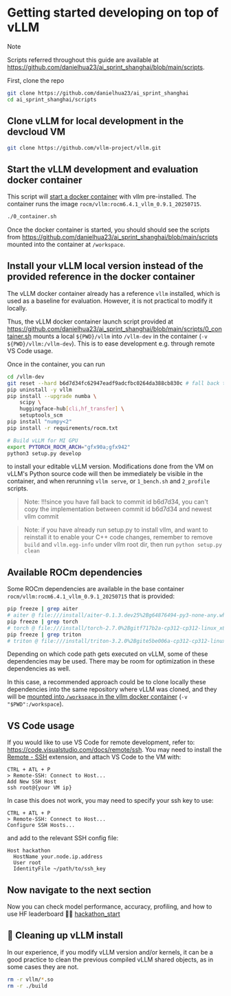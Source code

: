 # Getting started developing on top of vLLM

> [!NOTE]  
> Scripts referred throughout this guide are available at https://github.com/danielhua23/ai_sprint_shanghai/blob/main/scripts.

First, clone the repo

```sh
git clone https://github.com/danielhua23/ai_sprint_shanghai
cd ai_sprint_shanghai/scripts
```

## Clone vLLM for local development in the devcloud VM

```bash
git clone https://github.com/vllm-project/vllm.git 
```

## Start the vLLM development and evaluation docker container

This script will [start a docker container](https://github.com/danielhua23/ai_sprint_shanghai/blob/main/scripts/0_container.sh) with vllm pre-installed. The container runs the image `rocm/vllm:rocm6.4.1_vllm_0.9.1_20250715`.

```sh
./0_container.sh
```

Once the docker container is started, you should should see the scripts from https://github.com/danielhua23/ai_sprint_shanghai/blob/main/scripts mounted into the container at `/workspace`.

## Install your vLLM local version instead of the provided reference in the docker container

The vLLM docker container already has a reference `vllm` installed, which is used as a baseline for evaluation. However, it is not practical to modify it locally.

Thus, the vLLM docker container launch script provided at https://github.com/danielhua23/ai_sprint_shanghai/blob/main/scripts/0_container.sh mounts a local `${PWD}/vllm` into `/vllm-dev` in the container (`-v ${PWD}/vllm:/vllm-dev`). This is to ease development e.g. through remote VS Code usage.

Once in the container, you can run

```bash
cd /vllm-dev
git reset --hard b6d7d34fc62947eadf9adcfbc0264da388cb830c # fall back to b6d7d34 for development since official newest vllm is incompatiable with rocm 
pip uninstall -y vllm
pip install --upgrade numba \
    scipy \
    huggingface-hub[cli,hf_transfer] \
    setuptools_scm
pip install "numpy<2"
pip install -r requirements/rocm.txt

# Build vLLM for MI GPU
export PYTORCH_ROCM_ARCH="gfx90a;gfx942"
python3 setup.py develop
```

to install your editable vLLM version. Modifications done from the VM on vLLM's Python source code will then be immediately be visible in the container, and when rerunning `vllm serve`, or `1_bench.sh` and `2_profile` scripts.

> Note: !!!since you have fall back to commit id b6d7d34, you can't copy the implementation between commit id b6d7d34 and newest vllm commit

> Note: if you have already run setup.py to install vllm, and want to reinstall it to enable your C++ code changes, remember to remove `build` and `vllm.egg-info` under vllm root dir, then run `python setup.py clean`

## Available ROCm dependencies

Some ROCm dependencies are available in the base container `rocm/vllm:rocm6.4.1_vllm_0.9.1_20250715` that is provided:

```bash
pip freeze | grep aiter
# aiter @ file:///install/aiter-0.1.3.dev25%2Bg64876494-py3-none-any.whl#sha256=72290db37bac124739cf37ad0486d73b78cb91796dbbd346e3611e1e7dc410c1
pip freeze | grep torch
# torch @ file:///install/torch-2.7.0%2Bgitf717b2a-cp312-cp312-linux_x86_64.whl#sha256=f5a514d055081411e3a1779889f06840cff490eadc0bf83f587b6b3e8cab6f4b
pip freeze | grep triton
# triton @ file:///install/triton-3.2.0%2Bgite5be006a-cp312-cp312-linux_x86_64.whl#sha256=5ab00b333450c7179db7034795d0c70be6fa5e9a6ed2e203b11fb52cea116efc
```

Depending on which code path gets executed on vLLM, some of these dependencies may be used. There may be room for optimization in these dependencies as well.

In this case, a recommended approach could be to clone locally these dependencies into the same repository where vLLM was cloned, and they will be [mounted into `/workspace` in the vllm docker container](https://github.com/danielhua23/ai_sprint_shanghai/blob/main/scripts/0_container.sh#L43) (`-v "$PWD":/workspace`).

## VS Code usage

If you would like to use VS Code for remote development, refer to: https://code.visualstudio.com/docs/remote/ssh. You may need to install the [Remote - SSH](https://marketplace.visualstudio.com/items?itemName=ms-vscode-remote.remote-ssh) extension, and attach VS Code to the VM with:

```
CTRL + ATL + P
> Remote-SSH: Connect to Host...
Add New SSH Host
ssh root@{your VM ip}
```

In case this does not work, you may need to specify your ssh key to use:

```
CTRL + ATL + P
> Remote-SSH: Connect to Host...
Configure SSH Hosts...
```

and add to the relevant SSH config file:

```
Host hackathon
  HostName your.node.ip.address
  User root
  IdentityFile ~/path/to/ssh_key
```

## Now navigate to the next section

Now you can check model performance, accuracy, profiling, and how to use HF leaderboard
🏃‍➡️ [hackathon_start](https://github.com/danielhua23/ai_sprint_shanghai/tree/main/hackathon_guides/2_perf_accuracy_profile_vllm)

## 📌 Cleaning up vLLM install

In our experience, if you modify vLLM version and/or kernels, it can be a good practice to clean the previous compiled vLLM shared objects, as in some cases they are not.

```bash
rm -r vllm/*.so
rm -r ./build
```
